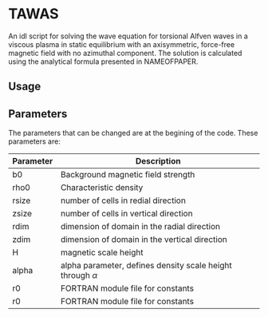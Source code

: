 # TAWAS
An idl script for solving the wave equation for torsional Alfven waves in a viscous plasma in static equilibrium with an axisymmetric, force-free magnetic field with no azimuthal component. The solution is calculated using the analytical formula presented in NAMEOFPAPER. 

## Usage

## Parameters

The parameters that can be changed are at the begining of the code. These parameters are:

| Parameter | Description |
| --- | --- |
| b0     | Background magnetic field strength                                |
| rho0   | Characteristic density                                            |
| rsize  | number of cells in redial direction                               |
| zsize  | number of cells in vertical direction                             |
| rdim   | dimension of domain in the radial direction                       |
| zdim   | dimension of domain in the vertical direction                     |
| H      | magnetic scale height                                             |
| alpha  | alpha parameter, defines density scale height through $\alpha$      |
| r0| FORTRAN module file for constants                  |
| r0| FORTRAN module file for constants                  |


